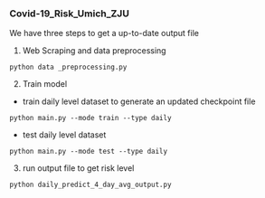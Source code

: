 
 
 
 
 ### Covid-19_Risk_Umich_ZJU
 We have three steps to get a up-to-date output file

1. Web Scraping and data preprocessing

`python data _preprocessing.py`

2. Train model
- train daily level dataset to generate an updated checkpoint file

`python main.py --mode train --type daily`

- test daily level dataset

`python main.py --mode test --type daily`

3. run output file to get risk level

`python daily_predict_4_day_avg_output.py`
